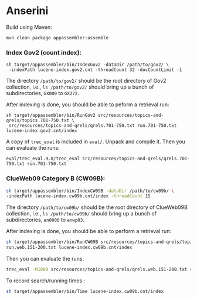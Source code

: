 Anserini
========

Build using Maven:

```
mvn clean package appassembler:assemble
```

### Index Gov2 (count index):

```
sh target/appassembler/bin/IndexGov2 -dataDir /path/to/gov2/ \
 -indexPath lucene-index.gov2.cnt -threadCount 32 -docCountLimit -1 
```

The directory `/path/to/gov2/` should be the root directory of Gov2 collection, i.e., `ls /path/to/gov2/` should bring up a bunch of subdirectories, `GX000` to `GX272`.

After indexing is done, you should be able to peform a retrieval run:

```
sh target/appassembler/bin/RunGov2 src/resources/topics-and-qrels/topics.701-750.txt \
 src/resources/topics-and-qrels/qrels.701-750.txt run.701-750.txt lucene-index.gov2.cnt/index
```

A copy of `trec_eval` is included in `eval/`. Unpack and compile it. Then you can evaluate the runs:

```
eval/trec_eval.9.0/trec_eval src/resources/topics-and-qrels/qrels.701-750.txt run.701-750.txt
```


### ClueWeb09 Category B (CW09B):

``` sh
sh target/appassembler/bin/IndexCW09B -dataDir /path/to/cw09b/ \
-indexPath lucene-index.cw09b.cnt/index -threadCount 15
```

The directory `/path/to/cw09b/` should be the root directory of ClueWeb09B collection, i.e., `ls /path/to/cw09b/` should bring up a bunch of subdirectories, `en0000` to `enwp03`.

After indexing is done, you should be able to perform a retrieval run:

``` bash
sh target/appassembler/bin/RunCW09B src/resources/topics-and-qrels/topics.web.151-200.txt \
run.web.151-200.txt lucene-index.cw09b.cnt/index 
```

Then you can evaluate the runs:

``` bash
trec_eval -M1000 src/resources/topics-and-qrels/qrels.web.151-200.txt run.web.151-200.txt
```

To record search/running times :
``` bash
sh target/appassembler/bin/Time lucene-index.cw09b.cnt/index
```